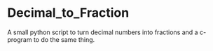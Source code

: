 # Decimal_to_Fraction

A small python script to turn decimal numbers into fractions and a c-program to do the same thing.
